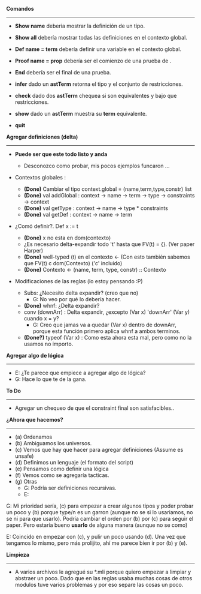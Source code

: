 **Comandos**
***
   * **Show name** debería mostrar la definición de un tipo.
   * **Show all** debería mostrar todas las definiciones en el contexto global.
   * **Def name = term** debería definir una variable en el contexto global.
   * **Proof name = prop** debería ser el comienzo de una prueba de <prop>.
   * **End** debería ser el final de una prueba.

   * **infer** dado un **astTerm** retorna el tipo y el conjunto de restricciones.
   * **check** dado dos **astTerm** chequea si son equivalentes y bajo que restricciones.
   * **show** dado un **astTerm** muestra su **term** equivalente.
   * **quit**
   
**Agregar definiciones (delta)**
***
   * **Puede ser que este todo listo y anda**
      * Desconozco como probar, mis pocos ejemplos funcaron ...

   * Contextos globales :
      * **(Done)** Cambiar el tipo context.global = (name,term,type,constr) list
      * **(Done)** val addGlobal : context -> name -> term -> type -> constraints -> context
      * **(Done)** val getType : context -> name -> type * constraints
      * **(Done)** val getDef : context -> name -> term
      
   * ¿Comó definir?. Def x := t
      * **(Done)** x no esta en dom(contexto)
      * ¿Es necesario delta-expandir todo 't' hasta que FV(t) = {}. (Ver paper Harper)
      * **(Done)** well-typed (t) en el contexto <- (Con esto también sabemos que FV(t) c dom(Contexto) ('c' incluido)
      * **(Done)** Contexto <- (name, term, type, constr) :: Contexto
      
   * Modificaciones de las reglas (lo estoy pensando :P)
      * Subs: ¿Necesito delta expandir? (creo que no)
         * G: No veo por qué lo debería hacer.
      * **(Done)** whnf: ¿Delta expandir?
      * conv (downArr) : Delta expandir, ¿excepto (Var x) 'downArr' (Var y) cuando x = y?
         * G: Creo que jamas va a quedar (Var x) dentro de downArr, porque esta función primero aplica whnf a ambos terminos.
      * **(Done?)** typeof (Var x) : Como esta ahora esta mal, pero como no la usamos no importo. 

**Agregar algo de lógica**
***
  * E: ¿Te parece que empiece a agregar algo de lógica?
  * G: Hace lo que te de la gana. 
                

**To Do** 
***
   * Agregar un chequeo de que el constraint final son satisfacibles..

**¿Ahora que hacemos?**
***

  * (a) Ordenamos
  * (b) Ambiguamos los universos.
  * (c) Vemos que hay que hacer para agregar definiciones (Assume es unsafe)
  * (d) Definimos un lenguaje (el formato del script)
  * (e) Pensamos como definir una lógica
  * (f) Vemos como se agregaría tacticas.
  * (g) Otras
      * G: Podría ser definiciones recursivas.
      * E: 

G: Mi prioridad sería, (c) para empezar a crear algunos tipos y poder probar un poco y (b) porque type/n es un garron (aunque no se si lo usariamos, no se ni para que usarlo).
   Podría cambiar el orden por (b) por (c) para seguir el paper. Pero estaría bueno **usarlo** de alguna manera (aunque no se como)

E: Coincido en empezar con (c), y pulir un poco usando (d).  Una vez que tengamos lo mismo, pero más prolijito, ahí me parece bien ir por (b) y (e).


**Limpieza**
***
   * A varios archivos le agregué su *.mli porque quiero empezar a limpiar y abstraer un poco. Dado que en las reglas usaba muchas cosas de otros modulos tuve varios problemas y por eso separe las cosas un poco.

